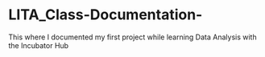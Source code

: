 # LITA_Class-Documentation-
This where I documented my first project while learning Data Analysis with the Incubator Hub
